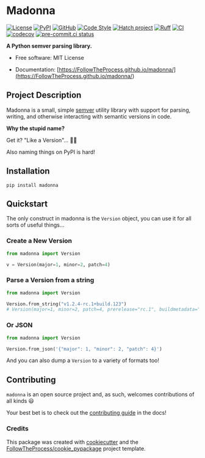 # Madonna

[![License](https://img.shields.io/github/license/FollowTheProcess/madonna)](https://github.com/FollowTheProcess/madonna)
[![PyPI](https://img.shields.io/pypi/v/madonna.svg?logo=python)](https://pypi.python.org/pypi/madonna)
[![GitHub](https://img.shields.io/github/v/release/FollowTheProcess/madonna?logo=github&sort=semver)](https://github.com/FollowTheProcess/madonna)
[![Code Style](https://img.shields.io/badge/code%20style-black-black)](https://github.com/FollowTheProcess/madonna)
[![Hatch project](https://img.shields.io/badge/%F0%9F%A5%9A-Hatch-4051b5.svg)](https://github.com/pypa/hatch)
[![Ruff](https://img.shields.io/endpoint?url=https://raw.githubusercontent.com/charliermarsh/ruff/main/assets/badge/v1.json)](https://github.com/charliermarsh/ruff)
[![CI](https://github.com/FollowTheProcess/madonna/workflows/CI/badge.svg)](https://github.com/FollowTheProcess/madonna/actions?query=workflow%3ACI)
[![codecov](https://codecov.io/gh/FollowTheProcess/madonna/branch/main/graph/badge.svg?token=OLMR2P3J6N)](https://codecov.io/gh/FollowTheProcess/madonna)
[![pre-commit.ci status](https://results.pre-commit.ci/badge/github/FollowTheProcess/madonna/main.svg)](https://results.pre-commit.ci/latest/github/FollowTheProcess/madonna/main)

**A Python semver parsing library.**

* Free software: MIT License

* Documentation: [https://FollowTheProcess.github.io/madonna/](<https://FollowTheProcess.github.io/madonna/>)

## Project Description

Madonna is a small, simple [semver] utility library with support for parsing, writing, and otherwise interacting with semantic versions in code.

**Why the stupid name?**

Get it? "Like a Version"... 👏🏻

Also naming things on PyPI is hard!

## Installation

```shell
pip install madonna
```

## Quickstart

The only construct in madonna is the `Version` object, you can use it for all sorts of useful things...

### Create a New Version

```python
from madonna import Version

v = Version(major=1, minor=2, patch=4)
```

### Parse a Version from a string

```python
from madonna import Version

Version.from_string("v1.2.4-rc.1+build.123")
# Version(major=1, minor=2, patch=4, prerelease="rc.1", buildmetadata="build.123")
```

### Or JSON

```python
from madonna import Version

Version.from_json('{"major": 1, "minor": 2, "patch": 4}')
```

And you can also dump a `Version` to a variety of formats too!

## Contributing

`madonna` is an open source project and, as such, welcomes contributions of all kinds :smiley:

Your best bet is to check out the [contributing guide] in the docs!

### Credits

This package was created with [cookiecutter](https://github.com/cookiecutter/cookiecutter) and the [FollowTheProcess/cookie_pypackage] project template.

[FollowTheProcess/cookie_pypackage]: https://github.com/FollowTheProcess/cookie_pypackage
[contributing guide]: https://FollowTheProcess.github.io/madonna/contributing/contributing.html
[semver]: https://semver.org
